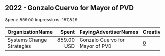 ## 2022 - Gonzalo Cuervo for Mayor of PVD 
Spent: 859.00
Impressions: 187,829

|OrganizationName|Spent|PayingAdvertiserNames|CreativeUrls|Impressions|Genders|AgeBrackets|CountryCodes|BillingAddresses|CandidateBallotInformation|
|:---|---:|:---|:---|---:|:---|:---|:---|:---|:---|
|Systems Change Strategies|859.00 USD|Gonzalo Cuervo for Mayor of PVD|[0](https://www.snap.com/political-ads/asset/5ba9f0bb0a39b3a79ef64fe8d9548647d01b2bd0ac89b4977f1e85bca273cb6e?mediaType=mp4)|187,829||18+|united states|"328 Mt Pleasant Ave,Providence,02908,US"||
